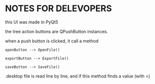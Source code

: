 # NOTES FOR DELEVOPERS

this UI was made in PyQt5

the tree action buttons are QPushButton instances.

when a push button is clicked, it call a method

    openButton --> OpenFile()

    exportButton --> ExportFile()

    saveButton --> SaveFile()

.desktop file is read line by line, and if this method finds a value (with =)